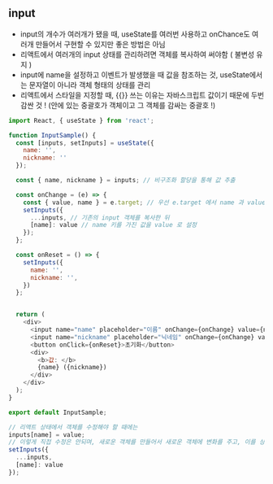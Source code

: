 ## input

- input의 개수가 여러개가 됐을 때, useState를 여러번 사용하고 onChance도 여러개 만들어서 구현할 수 있지만 좋은 방법은 아님
- 리액트에서 여러개의 input 상태를 관리하려면 객체를 복사하여 써야함 ( 불변성 유지 )
- input에 name을 설정하고 이벤트가 발생했을 때 값을 참조하는 것, useState에서는 문자열이 아니라 객체 형태의 상태를 관리
- 리액트에서 스타일을 지정할 때, {{}} 쓰는 이유는 자바스크립트 값이기 때문에 두번 감싼 것 ! (안에 있는 중괄호가 객체이고 그 객체를 감싸는 중괄호 !)

```Javascript
import React, { useState } from 'react';

function InputSample() {
  const [inputs, setInputs] = useState({
    name: '',
    nickname: ''
  });

  const { name, nickname } = inputs; // 비구조화 할당을 통해 값 추출

  const onChange = (e) => {
    const { value, name } = e.target; // 우선 e.target 에서 name 과 value 를 추출
    setInputs({
      ...inputs, // 기존의 input 객체를 복사한 뒤
      [name]: value // name 키를 가진 값을 value 로 설정
    });
  };

  const onReset = () => {
    setInputs({
      name: '',
      nickname: '',
    })
  };


  return (
    <div>
      <input name="name" placeholder="이름" onChange={onChange} value={name} />
      <input name="nickname" placeholder="닉네임" onChange={onChange} value={nickname}/>
      <button onClick={onReset}>초기화</button>
      <div>
        <b>값: </b>
        {name} ({nickname})
      </div>
    </div>
  );
}

export default InputSample;

// 리액트 상태에서 객체를 수정해야 할 때에는
inputs[name] = value;
// 이렇게 직접 수정은 안되며, 새로운 객체를 만들어서 새로운 객체에 변화를 주고, 이를 상태로 사용해야 함
setInputs({
  ...inputs,
  [name]: value
});

```

